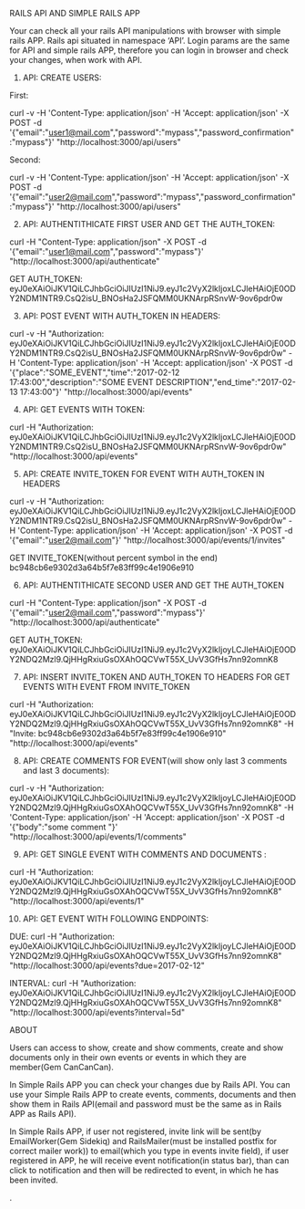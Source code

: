 RAILS API AND SIMPLE RAILS APP

Your can check all your rails API manipulations with browser with simple rails APP. Rails api situated in  namespace ‘API’. Login params are the same for API and simple rails APP, therefore you can login in browser and check your changes, when work with API. 


1.	API: CREATE USERS:

First: 

curl -v -H 'Content-Type: application/json' -H 'Accept: application/json' -X POST -d '{"email":"user1@mail.com","password":"mypass","password_confirmation":"mypass"}' "http://localhost:3000/api/users"

Second: 

curl -v -H 'Content-Type: application/json' -H 'Accept: application/json' -X POST -d '{"email":"user2@mail.com","password":"mypass","password_confirmation":"mypass"}'  "http://localhost:3000/api/users"


2. API: AUTHENTITHICATE  FIRST USER AND GET THE AUTH_TOKEN: 

curl -H "Content-Type: application/json" -X POST -d '{"email":"user1@mail.com","password":"mypass"}' "http://localhost:3000/api/authenticate"

GET AUTH_TOKEN:
eyJ0eXAiOiJKV1QiLCJhbGciOiJIUzI1NiJ9.eyJ1c2VyX2lkIjoxLCJleHAiOjE0ODY2NDM1NTR9.CsQ2isU_BNOsHa2JSFQMM0UKNArpRSnvW-9ov6pdr0w


3. API:  POST EVENT WITH AUTH_TOKEN IN HEADERS:

curl -v -H "Authorization:  eyJ0eXAiOiJKV1QiLCJhbGciOiJIUzI1NiJ9.eyJ1c2VyX2lkIjoxLCJleHAiOjE0ODY2NDM1NTR9.CsQ2isU_BNOsHa2JSFQMM0UKNArpRSnvW-9ov6pdr0w" -H 'Content-Type: application/json' -H 'Accept: 	application/json' -X POST -d '{"place":"SOME_EVENT","time":"2017-02-12 17:43:00","description":"SOME EVENT DESCRIPTION","end_time":"2017-02-13 17:43:00"}'  "http://localhost:3000/api/events"


4. API: GET EVENTS WITH TOKEN:


curl -H "Authorization: eyJ0eXAiOiJKV1QiLCJhbGciOiJIUzI1NiJ9.eyJ1c2VyX2lkIjoxLCJleHAiOjE0ODY2NDM1NTR9.CsQ2isU_BNOsHa2JSFQMM0UKNArpRSnvW-9ov6pdr0w" "http://localhost:3000/api/events"

5. API: CREATE INVITE_TOKEN FOR EVENT WITH AUTH_TOKEN IN HEADERS

curl -v -H "Authorization: eyJ0eXAiOiJKV1QiLCJhbGciOiJIUzI1NiJ9.eyJ1c2VyX2lkIjoxLCJleHAiOjE0ODY2NDM1NTR9.CsQ2isU_BNOsHa2JSFQMM0UKNArpRSnvW-9ov6pdr0w" -H 'Content-Type: application/json' -H 'Accept: 	application/json' -X POST -d '{"email":"user2@mail.com"}'  "http://localhost:3000/api/events/1/invites"

GET INVITE_TOKEN(without percent symbol in the end)
bc948cb6e9302d3a64b5f7e83ff99c4e1906e910

6. API:  AUTHENTITHICATE  SECOND USER AND GET THE AUTH_TOKEN

curl -H "Content-Type: application/json" -X POST -d '{"email":"user2@mail.com","password":"mypass"}' "http://localhost:3000/api/authenticate"

GET AUTH_TOKEN:
eyJ0eXAiOiJKV1QiLCJhbGciOiJIUzI1NiJ9.eyJ1c2VyX2lkIjoyLCJleHAiOjE0ODY2NDQ2Mzl9.QjHHgRxiuGsOXAhOQCVwT55X_UvV3GfHs7nn92omnK8



7. API: INSERT INVITE_TOKEN AND AUTH_TOKEN TO HEADERS FOR GET EVENTS WITH EVENT FROM INVITE_TOKEN 

curl -H "Authorization: eyJ0eXAiOiJKV1QiLCJhbGciOiJIUzI1NiJ9.eyJ1c2VyX2lkIjoyLCJleHAiOjE0ODY2NDQ2Mzl9.QjHHgRxiuGsOXAhOQCVwT55X_UvV3GfHs7nn92omnK8" -H "Invite: 	bc948cb6e9302d3a64b5f7e83ff99c4e1906e910" "http://localhost:3000/api/events"

8. API: CREATE COMMENTS  FOR EVENT(will show only last 3 comments and last 3 documents):

curl -v -H "Authorization: eyJ0eXAiOiJKV1QiLCJhbGciOiJIUzI1NiJ9.eyJ1c2VyX2lkIjoyLCJleHAiOjE0ODY2NDQ2Mzl9.QjHHgRxiuGsOXAhOQCVwT55X_UvV3GfHs7nn92omnK8" -H 'Content-Type: application/json' -H 'Accept: 	application/json' -X POST -d '{"body":"some comment "}'  "http://localhost:3000/api/events/1/comments"


9. API: GET SINGLE EVENT WITH COMMENTS AND DOCUMENTS :

curl -H "Authorization: eyJ0eXAiOiJKV1QiLCJhbGciOiJIUzI1NiJ9.eyJ1c2VyX2lkIjoyLCJleHAiOjE0ODY2NDQ2Mzl9.QjHHgRxiuGsOXAhOQCVwT55X_UvV3GfHs7nn92omnK8" "http://localhost:3000/api/events/1"

10. API: GET EVENT WITH FOLLOWING ENDPOINTS: 

DUE:
curl -H "Authorization: eyJ0eXAiOiJKV1QiLCJhbGciOiJIUzI1NiJ9.eyJ1c2VyX2lkIjoyLCJleHAiOjE0ODY2NDQ2Mzl9.QjHHgRxiuGsOXAhOQCVwT55X_UvV3GfHs7nn92omnK8" "http://localhost:3000/api/events?due=2017-02-12"

INTERVAL: 
curl -H "Authorization: eyJ0eXAiOiJKV1QiLCJhbGciOiJIUzI1NiJ9.eyJ1c2VyX2lkIjoyLCJleHAiOjE0ODY2NDQ2Mzl9.QjHHgRxiuGsOXAhOQCVwT55X_UvV3GfHs7nn92omnK8" "http://localhost:3000/api/events?interval=5d"



ABOUT 

Users can  access to show, create and show comments,  create and show documents  only in their own events or events in which they are member(Gem CanCanCan).

In Simple Rails APP you can check your changes due by Rails API. You can use your Simple Rails APP to create  events, comments, documents  and then show them in Rails API(email and password must be the same as in Rails APP as 	Rails API).

In Simple Rails APP, if user not registered, invite link will be sent(by EmailWorker(Gem Sidekiq) and RailsMailer(must be installed postfix for correct mailer work)) to email(which you type in events invite field), if user registered in 	APP,  he will receive event notification(in status bar), than can click to notification and then will be redirected to event, in which he has been invited.

















.
